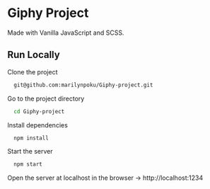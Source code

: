 
# Giphy Project

Made with Vanilla JavaScript and SCSS.



## Run Locally

Clone the project

```bash
  git@github.com:marilynpoku/Giphy-project.git
```

Go to the project directory

```bash
  cd Giphy-project
```

Install dependencies

```bash
  npm install
```

Start the server

```bash
  npm start
```

Open the server at localhost in the browser -> http://localhost:1234
